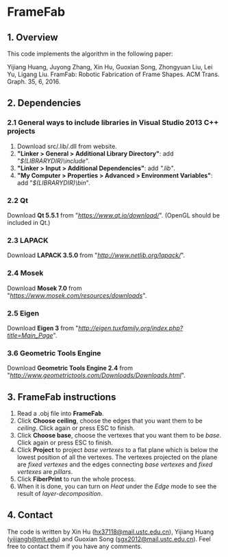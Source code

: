 # FrameFab


## 1. Overview

This code implements the algorithm in the following paper:

Yijiang Huang, Juyong Zhang, Xin Hu, Guoxian Song, Zhongyuan Liu, Lei Yu, Ligang Liu. FramFab: Robotic Fabrication of Frame Shapes.
ACM Trans. Graph. 35, 6, 2016.

## 2. Dependencies

### 2.1 General ways to include libraries in Visual Studio 2013 C++ projects
1. Download src/.lib/.dll from website.
2. **"Linker > General > Additional Library Directory"**: add "*$(LIBRARYDIR)\include*".
3. **"Linker > Input > Additional Dependencies"**: add *".lib"*.
4. **"My Computer > Properties > Advanced > Environment Variables"**:  add "*$(LIBRARYDIR)\bin*".

### 2.2 Qt
Download **Qt 5.5.1** from "*https://www.qt.io/download/*".
(OpenGL should be included in Qt.)

### 2.3 LAPACK
Download **LAPACK 3.5.0** from "*http://www.netlib.org/lapack/*".

### 2.4 Mosek
Download **Mosek 7.0** from "*https://www.mosek.com/resources/downloads*".

### 2.5 Eigen
Download **Eigen 3** from "*http://eigen.tuxfamily.org/index.php?title=Main_Page*".

### 3.6 Geometric Tools Engine
Download **Geometric Tools Engine 2.4** from "*http://www.geometrictools.com/Downloads/Downloads.html*".

## 3. FrameFab instructions
1. Read a .obj file into **FrameFab**.
2. Click **Choose ceiling**, choose the edges that you want them to be *ceiling*. Click again or press ESC to finish.
3. Click **Choose base**, choose the vertexes that you want them to be *base*. Click again or press ESC to finish.
4. Click **Project** to project *base vertexes* to a flat plane which is below the lowest position of all the vertexes. The vertexes projected on the plane are *fixed vertexes* and the edges connecting *base vertexes* and *fixed vertexes* are *pillars*.
5. Click **FiberPrint** to run the whole process.
6. When it is done, you can turn on *Heat* under the *Edge* mode to see the result of *layer-decomposition*.

## 4. Contact
The code is written by Xin Hu (hx37118@mail.ustc.edu.cn), Yijiang Huang (yijiangh@mit.edu) and Guoxian Song (sgx2012@mail.ustc.edu.cn). Feel free to contact them if you have any comments.


